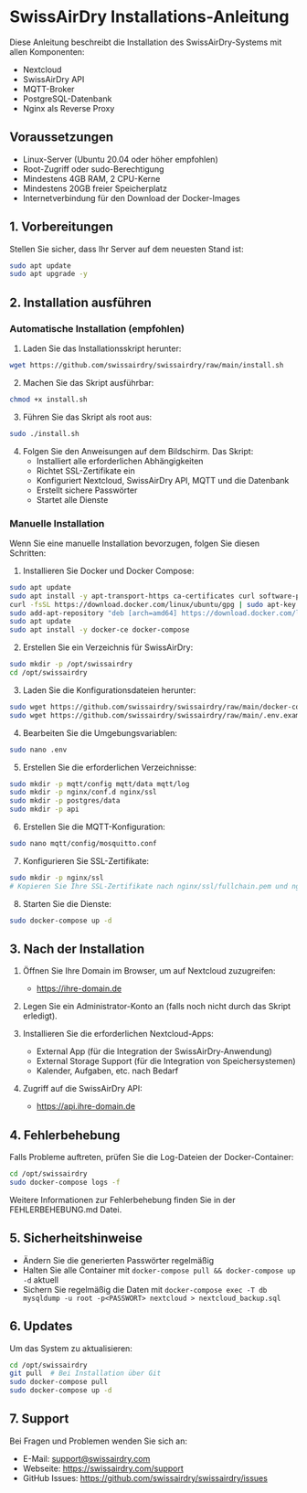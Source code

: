# SwissAirDry Installations-Anleitung

Diese Anleitung beschreibt die Installation des SwissAirDry-Systems mit allen Komponenten:

- Nextcloud
- SwissAirDry API
- MQTT-Broker
- PostgreSQL-Datenbank
- Nginx als Reverse Proxy

## Voraussetzungen

- Linux-Server (Ubuntu 20.04 oder höher empfohlen)
- Root-Zugriff oder sudo-Berechtigung
- Mindestens 4GB RAM, 2 CPU-Kerne
- Mindestens 20GB freier Speicherplatz
- Internetverbindung für den Download der Docker-Images

## 1. Vorbereitungen

Stellen Sie sicher, dass Ihr Server auf dem neuesten Stand ist:

```bash
sudo apt update
sudo apt upgrade -y
```

## 2. Installation ausführen

### Automatische Installation (empfohlen)

1. Laden Sie das Installationsskript herunter:

```bash
wget https://github.com/swissairdry/swissairdry/raw/main/install.sh
```

2. Machen Sie das Skript ausführbar:

```bash
chmod +x install.sh
```

3. Führen Sie das Skript als root aus:

```bash
sudo ./install.sh
```

4. Folgen Sie den Anweisungen auf dem Bildschirm. Das Skript:
   - Installiert alle erforderlichen Abhängigkeiten
   - Richtet SSL-Zertifikate ein
   - Konfiguriert Nextcloud, SwissAirDry API, MQTT und die Datenbank
   - Erstellt sichere Passwörter
   - Startet alle Dienste

### Manuelle Installation

Wenn Sie eine manuelle Installation bevorzugen, folgen Sie diesen Schritten:

1. Installieren Sie Docker und Docker Compose:

```bash
sudo apt update
sudo apt install -y apt-transport-https ca-certificates curl software-properties-common
curl -fsSL https://download.docker.com/linux/ubuntu/gpg | sudo apt-key add -
sudo add-apt-repository "deb [arch=amd64] https://download.docker.com/linux/ubuntu $(lsb_release -cs) stable"
sudo apt update
sudo apt install -y docker-ce docker-compose
```

2. Erstellen Sie ein Verzeichnis für SwissAirDry:

```bash
sudo mkdir -p /opt/swissairdry
cd /opt/swissairdry
```

3. Laden Sie die Konfigurationsdateien herunter:

```bash
sudo wget https://github.com/swissairdry/swissairdry/raw/main/docker-compose.yml
sudo wget https://github.com/swissairdry/swissairdry/raw/main/.env.example -O .env
```

4. Bearbeiten Sie die Umgebungsvariablen:

```bash
sudo nano .env
```

5. Erstellen Sie die erforderlichen Verzeichnisse:

```bash
sudo mkdir -p mqtt/config mqtt/data mqtt/log
sudo mkdir -p nginx/conf.d nginx/ssl
sudo mkdir -p postgres/data
sudo mkdir -p api
```

6. Erstellen Sie die MQTT-Konfiguration:

```bash
sudo nano mqtt/config/mosquitto.conf
```

7. Konfigurieren Sie SSL-Zertifikate:

```bash
sudo mkdir -p nginx/ssl
# Kopieren Sie Ihre SSL-Zertifikate nach nginx/ssl/fullchain.pem und nginx/ssl/privkey.pem
```

8. Starten Sie die Dienste:

```bash
sudo docker-compose up -d
```

## 3. Nach der Installation

1. Öffnen Sie Ihre Domain im Browser, um auf Nextcloud zuzugreifen:
   - https://ihre-domain.de

2. Legen Sie ein Administrator-Konto an (falls noch nicht durch das Skript erledigt).

3. Installieren Sie die erforderlichen Nextcloud-Apps:
   - External App (für die Integration der SwissAirDry-Anwendung)
   - External Storage Support (für die Integration von Speichersystemen)
   - Kalender, Aufgaben, etc. nach Bedarf

4. Zugriff auf die SwissAirDry API:
   - https://api.ihre-domain.de

## 4. Fehlerbehebung

Falls Probleme auftreten, prüfen Sie die Log-Dateien der Docker-Container:

```bash
cd /opt/swissairdry
sudo docker-compose logs -f
```

Weitere Informationen zur Fehlerbehebung finden Sie in der FEHLERBEHEBUNG.md Datei.

## 5. Sicherheitshinweise

- Ändern Sie die generierten Passwörter regelmäßig
- Halten Sie alle Container mit `docker-compose pull && docker-compose up -d` aktuell
- Sichern Sie regelmäßig die Daten mit `docker-compose exec -T db mysqldump -u root -p<PASSWORT> nextcloud > nextcloud_backup.sql`

## 6. Updates

Um das System zu aktualisieren:

```bash
cd /opt/swissairdry
git pull  # Bei Installation über Git
sudo docker-compose pull
sudo docker-compose up -d
```

## 7. Support

Bei Fragen und Problemen wenden Sie sich an:
- E-Mail: support@swissairdry.com
- Webseite: https://swissairdry.com/support
- GitHub Issues: https://github.com/swissairdry/swissairdry/issues